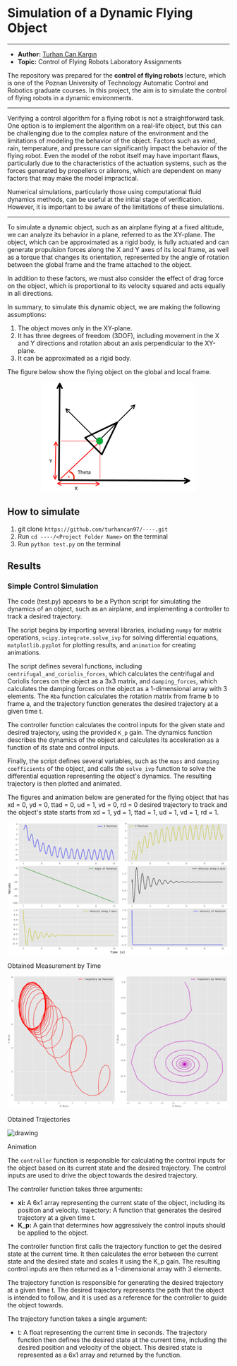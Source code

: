# Simulation of a Dynamic Flying Object

---

* **Author:** [Turhan Can Kargın](https://github.com/turhancan97)
* **Topic:** Control of Flying Robots Laboratory Assignments

The repository was prepared for the **control of flying robots** lecture, which is one of the Poznan University of Technology Automatic Control and Robotics graduate courses. In this project, the aim is to simulate the control of flying robots in a dynamic environments.

---

Verifying a control algorithm for a flying robot is not a straightforward task. One option is to implement the algorithm on a real-life object, but this can be challenging due to the complex nature of the environment and the limitations of modeling the behavior of the object. Factors such as wind, rain, temperature, and pressure can significantly impact the behavior of the flying robot. Even the model of the robot itself may have important flaws, particularly due to the characteristics of the actuation systems, such as the forces generated by propellers or ailerons, which are dependent on many factors that may make the model impractical.

Numerical simulations, particularly those using computational fluid dynamics methods, can be useful at the initial stage of verification. However, it is important to be aware of the limitations of these simulations.

---

To simulate a dynamic object, such as an airplane flying at a fixed altitude, we can analyze its behavior in a plane, referred to as the XY-plane. The object, which can be approximated as a rigid body, is fully actuated and can generate propulsion forces along the X and Y axes of its local frame, as well as a torque that changes its orientation, represented by the angle of rotation between the global frame and the frame attached to the object.

In addition to these factors, we must also consider the effect of drag force on the object, which is proportional to its velocity squared and acts equally in all directions.

In summary, to simulate this dynamic object, we are making the following assumptions:

1. The object moves only in the XY-plane.
2. It has three degrees of freedom (3DOF), including movement in the X and Y directions and rotation about an axis perpendicular to the XY-plane.
3. It can be approximated as a rigid body.

The figure below show the flying object on the global and local frame.

<p align="center"><img src="docs/images/aeroplane_on_plane.png" width='350' height='250' alt="drawing"/></a></p>

## How to simulate
1. git clone `https://github.com/turhancan97/----.git`
1. Run `cd ----/<Project Folder Name>` on the terminal
1. Run `python test.py` on the terminal

## Results
### Simple Control Simulation

The code (test.py) appears to be a Python script for simulating the dynamics of an object, such as an airplane, and implementing a controller to track a desired trajectory.

The script begins by importing several libraries, including `numpy` for matrix operations, `scipy.integrate.solve_ivp` for solving differential equations, `matplotlib.pyplot` for plotting results, and `animation` for creating animations.

The script defines several functions, including `centrifugal_and_coriolis_forces`, which calculates the centrifugal and Coriolis forces on the object as a 3x3 matrix, and `damping_forces`, which calculates the damping forces on the object as a 1-dimensional array with 3 elements. The `Rba` function calculates the rotation matrix from frame b to frame a, and the trajectory function generates the desired trajectory at a given time t.

The controller function calculates the control inputs for the given state and desired trajectory, using the provided `K_p` gain. The dynamics function describes the dynamics of the object and calculates its acceleration as a function of its state and control inputs.

Finally, the script defines several variables, such as the `mass` and `damping coefficients` of the object, and calls the `solve_ivp` function to solve the differential equation representing the object's dynamics. The resulting trajectory is then plotted and animated.

The figures and animation below are generated for the flying object that has xd = 0, yd = 0, ttad = 0, ud = 1, vd = 0, rd = 0 desired trajectory to track and the object's state starts from xd = 1, yd = 1, ttad = 1, ud = 1, vd = 1, rd = 1.

<p align="left">
<img src="docs/images/measurement_by_time.png" width='500' height='300' alt="drawing"/>
</a>
<figcaption> Obtained Measurement by Time </figcaption>
</p>


<p align="left"><img src="docs/images/trajectories.png" width='500' height='300' alt="drawing"/></a>
<figcaption> Obtained Trajectories</figcaption></p>


<p align="left"><img src="docs/images/animation.gif" width='500' height='300' alt="drawing"/></a>
<figcaption>Animation</figcaption></p>


The `controller` function is responsible for calculating the control inputs for the object based on its current state and the desired trajectory. The control inputs are used to drive the object towards the desired trajectory.

The controller function takes three arguments:

- **xi:** A 6x1 array representing the current state of the object, including its position and velocity.
trajectory: A function that generates the desired trajectory at a given time t.
- **K_p:** A gain that determines how aggressively the control inputs should be applied to the object.

The controller function first calls the trajectory function to get the desired state at the current time. It then calculates the error between the current state and the desired state and scales it using the K_p gain. The resulting control inputs are then returned as a 1-dimensional array with 3 elements.

The trajectory function is responsible for generating the desired trajectory at a given time t. The desired trajectory represents the path that the object is intended to follow, and it is used as a reference for the controller to guide the object towards.

The trajectory function takes a single argument:

* t: A float representing the current time in seconds.
The trajectory function then defines the desired state at the current time, including the desired position and velocity of the object. This desired state is represented as a 6x1 array and returned by the function.
